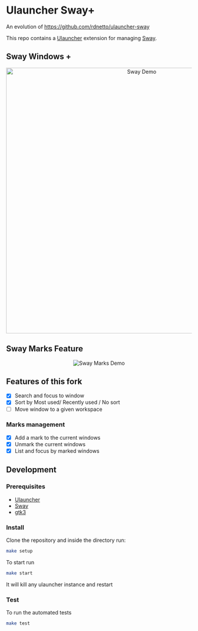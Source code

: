 # Ulauncher Sway+

An evolution of https://github.com/rdnetto/ulauncher-sway

This repo contains a [Ulauncher](https://ulauncher.io) extension for managing [Sway](https://swaywm.org).

## Sway Windows +

<p align="center">
  <img src="https://github.com/user-attachments/assets/bc16fcff-c8be-405a-ac76-e221b328a39a" alt="Sway Demo" width="720" />
</p>

## Sway Marks Feature

<p align="center">
  <img src="https://github.com/user-attachments/assets/a2d83e83-6273-4dfa-be84-d9cce6083649" alt="Sway Marks Demo" />
</p>

## Features of this fork

 - [x] Search and focus to window
 - [x] Sort by Most used/ Recently used / No sort
 - [ ] Move window to a given workspace

### Marks management

 - [x] Add a mark to the current windows
 - [x] Unmark the current windows
 - [x] List and focus by marked windows

## Development

### Prerequisites

 - [Ulauncher](https://ulauncher.io)
 - [Sway](https://swaywm.org)
 - [gtk3](https://www.gtk.org/)

### Install

Clone the repository and inside the directory run:

```bash
make setup
```

To start run
```bash
make start
```
It will kill any ulauncher instance and restart


### Test

To run the automated tests

```bash
make test
```
